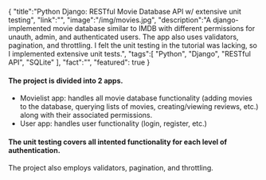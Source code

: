 {
    "title":"Python Django: RESTful Movie Database API w/ extensive unit testing",
    "link":"",
    "image":"/img/movies.jpg",
    "description":"A django-implemented movie database similar to IMDB with different permissions for unauth, admin, and authenticated users. The app also uses validators, pagination, and throttling. I felt the unit testing in the tutorial was lacking, so I implemented extensive unit tests.",
    "tags":[
          "Python",
          "Django",
          "RESTful API",
          "SQLite"
        ],
    "fact":"",
    "featured": true
}


#### The project is divided into 2 apps.

 - Movielist app: handles all movie database functionality (adding movies to the database, querying lists of movies, creating/viewing reviews, etc.) along with their associated permissions.
 - User app: handles user functionality (login, register, etc.)


#### The unit testing covers all intented functionality for each level of authentication.


The project also employs validators, pagination, and throttling.